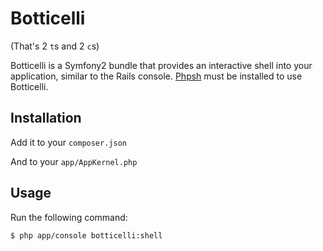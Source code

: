 # Botticelli

(That's 2 `t`s and 2 `c`s)

Botticelli is a Symfony2 bundle that provides an interactive shell into your
application, similar to the Rails console. [Phpsh](http://www.phpsh.org/)
must be installed to use Botticelli.

## Installation

Add it to your `composer.json`

And to your `app/AppKernel.php`

## Usage

Run the following command:

    $ php app/console botticelli:shell
